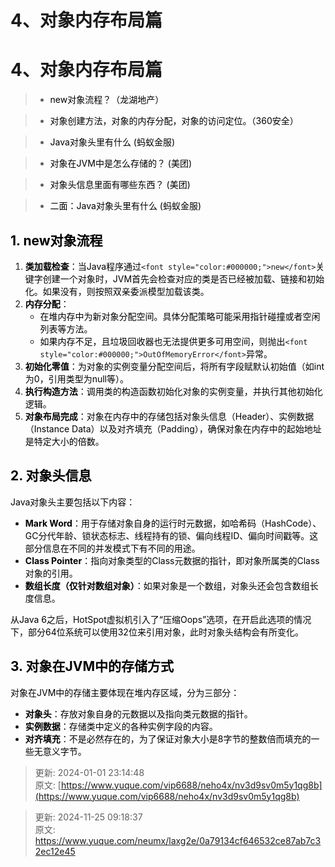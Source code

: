 # 4、对象内存布局篇

# 4、对象内存布局篇
> + <font style="color:#000000;"> new对象流程？（龙湖地产） </font>
>

> + <font style="color:#000000;"> 对象创建方法，对象的内存分配，对象的访问定位。（360安全） </font>
>

> + <font style="color:#000000;"> Java对象头里有什么 (蚂蚁金服) </font>
>

> + <font style="color:#000000;"> 对象在JVM中是怎么存储的？ (美团) </font>
>

> + <font style="color:#000000;"> 对象头信息里面有哪些东西？ (美团) </font>
>

> + <font style="color:#000000;"> 二面：Java对象头里有什么 (蚂蚁金服) </font>
>




## **<font style="color:#000000;">1. new对象流程</font>**
1. <font style="color:#000000;"> </font>**<font style="color:#000000;">类加载检查</font>**<font style="color:#000000;">：当Java程序通过</font>`<font style="color:#000000;">new</font>`<font style="color:#000000;">关键字创建一个对象时，JVM首先会检查对应的类是否已经被加载、链接和初始化。如果没有，则按照双亲委派模型加载该类。 </font>
2. <font style="color:#000000;"> </font>**<font style="color:#000000;">内存分配</font>**<font style="color:#000000;">： </font>
    - <font style="color:#000000;">在堆内存中为新对象分配空间。具体分配策略可能采用指针碰撞或者空闲列表等方法。</font>
    - <font style="color:#000000;">如果内存不足，且垃圾回收器也无法提供更多可用空间，则抛出</font>`<font style="color:#000000;">OutOfMemoryError</font>`<font style="color:#000000;">异常。</font>
3. <font style="color:#000000;"> </font>**<font style="color:#000000;">初始化零值</font>**<font style="color:#000000;">：为对象的实例变量分配空间后，将所有字段赋默认初始值（如int为0，引用类型为null等）。 </font>
4. <font style="color:#000000;"> </font>**<font style="color:#000000;">执行构造方法</font>**<font style="color:#000000;">：调用类的构造函数初始化对象的实例变量，并执行其他初始化逻辑。 </font>
5. <font style="color:#000000;"> </font>**<font style="color:#000000;">对象布局完成</font>**<font style="color:#000000;">：对象在内存中的存储包括对象头信息（Header）、实例数据（Instance Data）以及对齐填充（Padding），确保对象在内存中的起始地址是特定大小的倍数。 </font>

## **<font style="color:#000000;">2. 对象头信息</font>**
<font style="color:#000000;">Java对象头主要包括以下内容：</font>

+ <font style="color:#000000;"> </font>**<font style="color:#000000;">Mark Word</font>**<font style="color:#000000;">：用于存储对象自身的运行时元数据，如哈希码（HashCode）、GC分代年龄、锁状态标志、线程持有的锁、偏向线程ID、偏向时间戳等。这部分信息在不同的并发模式下有不同的用途。 </font>
+ <font style="color:#000000;"> </font>**<font style="color:#000000;">Class Pointer</font>**<font style="color:#000000;">：指向对象类型的Class元数据的指针，即对象所属类的Class对象的引用。 </font>
+ <font style="color:#000000;"> </font>**<font style="color:#000000;">数组长度（仅针对数组对象）</font>**<font style="color:#000000;">：如果对象是一个数组，对象头还会包含数组长度信息。 </font>

<font style="color:#000000;">从Java 6之后，HotSpot虚拟机引入了“压缩Oops”选项，在开启此选项的情况下，部分64位系统可以使用32位来引用对象，此时对象头结构会有所变化。</font>

## **<font style="color:#000000;">3. 对象在JVM中的存储方式</font>**
<font style="color:#000000;">对象在JVM中的存储主要体现在堆内存区域，分为三部分：</font>

+ **<font style="color:#000000;">对象头</font>**<font style="color:#000000;">：存放对象自身的元数据以及指向类元数据的指针。</font>
+ **<font style="color:#000000;">实例数据</font>**<font style="color:#000000;">：存储类中定义的各种实例字段的内容。</font>
+ **<font style="color:#000000;">对齐填充</font>**<font style="color:#000000;">：不是必然存在的，为了保证对象大小是8字节的整数倍而填充的一些无意义字节。</font>



> 更新: 2024-01-01 23:14:48  
原文: [https://www.yuque.com/vip6688/neho4x/nv3d9sv0m5y1qg8b](https://www.yuque.com/vip6688/neho4x/nv3d9sv0m5y1qg8b)
>



> 更新: 2024-11-25 09:18:37  
> 原文: <https://www.yuque.com/neumx/laxg2e/0a79134cf646532ce87ab7c32ec12e45>